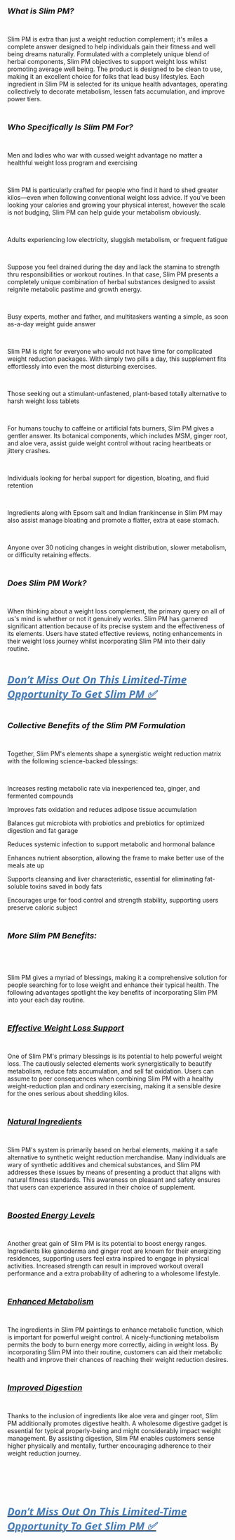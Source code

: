 <p><span style="font-size: large;"><em><strong>What is Slim PM?</strong></em></span></p>
<p>&nbsp;</p>
<p>Slim PM is extra than just a weight reduction complement; it's miles a complete answer designed to help individuals gain their fitness and well being dreams naturally. Formulated with a completely unique blend of herbal components, Slim PM objectives to support weight loss whilst promoting average well being. The product is designed to be clean to use, making it an excellent choice for folks that lead busy lifestyles. Each ingredient in Slim PM is selected for its unique health advantages, operating collectively to decorate metabolism, lessen fats accumulation, and improve power tiers.</p>
<p>&nbsp;</p>
<p><span style="font-size: large;"><em><strong>Who Specifically Is Slim PM For?</strong></em></span></p>
<p>&nbsp;</p>
<p>Men and ladies who war with cussed weight advantage no matter a healthful weight loss program and exercising</p>
<p>&nbsp;</p>
<p>Slim PM is particularly crafted for people who find it hard to shed greater kilos&mdash;even when following conventional weight loss advice. If you've been looking your calories and growing your physical interest, however the scale is not budging, Slim PM can help guide your metabolism obviously.</p>
<p>&nbsp;</p>
<p>Adults experiencing low electricity, sluggish metabolism, or frequent fatigue</p>
<p>&nbsp;</p>
<p>Suppose you feel drained during the day and lack the stamina to strength thru responsibilities or workout routines. In that case, Slim PM presents a completely unique combination of herbal substances designed to assist reignite metabolic pastime and growth energy.</p>
<p>&nbsp;</p>
<p>Busy experts, mother and father, and multitaskers wanting a simple, as soon as-a-day weight guide answer</p>
<p>&nbsp;</p>
<p>Slim PM is right for everyone who would not have time for complicated weight reduction packages. With simply two pills a day, this supplement fits effortlessly into even the most disturbing exercises.</p>
<p>&nbsp;</p>
<p>Those seeking out a stimulant-unfastened, plant-based totally alternative to harsh weight loss tablets</p>
<p>&nbsp;</p>
<p>For humans touchy to caffeine or artificial fats burners, Slim PM gives a gentler answer. Its botanical components, which includes MSM, ginger root, and aloe vera, assist guide weight control without racing heartbeats or jittery crashes.</p>
<p>&nbsp;</p>
<p>Individuals looking for herbal support for digestion, bloating, and fluid retention</p>
<p>&nbsp;</p>
<p>Ingredients along with Epsom salt and Indian frankincense in Slim PM may also assist manage bloating and promote a flatter, extra at ease stomach.</p>
<p>&nbsp;</p>
<p>Anyone over 30 noticing changes in weight distribution, slower metabolism, or difficulty retaining effects.</p>
<p>&nbsp;</p>
<p><span style="font-size: large;"><em><strong>Does Slim PM Work?</strong></em></span></p>
<p>&nbsp;</p>
<p>When thinking about a weight loss complement, the primary query on all of us's mind is whether or not it genuinely works. Slim PM has garnered significant attention because of its precise system and the effectiveness of its elements. Users have stated effective reviews, noting enhancements in their weight loss journey whilst incorporating Slim PM into their daily routine.</p>
<p>&nbsp;</p>
<p align="left"><a href="https://www.facebook.com/SlimPMCapsule/"><u> </u><strong><span style="color: #477db8;"><span style="font-family: 'Segoe UI', 'Helvetica Neue', Helvetica, Roboto, Oxygen, Ubuntu, Cantarell, 'Fira Sans', 'Droid Sans', sans-serif;"><span style="font-size: x-large;"><em><u>Don&rsquo;t Miss Out On This Limited-Time Opportunity To Get Slim PM</u></em></span></span></span></strong><strong><span style="color: #477db8;"><span style="font-family: 'Segoe UI', 'Helvetica Neue', Helvetica, Roboto, Oxygen, Ubuntu, Cantarell, 'Fira Sans', 'Droid Sans', sans-serif;"><span style="font-size: x-large;"><em><u><strong> ✅</strong></u></em></span></span></span></strong></a></p>
<p align="left">&nbsp;</p>
<p><span style="font-size: large;"><em><strong>Collective Benefits of the Slim PM Formulation</strong></em></span></p>
<p>&nbsp;</p>
<p>Together, Slim PM's elements shape a synergistic weight reduction matrix with the following science-backed blessings:</p>
<p>&nbsp;</p>
<p>Increases resting metabolic rate via inexperienced tea, ginger, and fermented compounds</p>
<p>Improves fats oxidation and reduces adipose tissue accumulation</p>
<p>Balances gut microbiota with probiotics and prebiotics for optimized digestion and fat garage</p>
<p>Reduces systemic infection to support metabolic and hormonal balance</p>
<p>Enhances nutrient absorption, allowing the frame to make better use of the meals ate up</p>
<p>Supports cleansing and liver characteristic, essential for eliminating fat-soluble toxins saved in body fats</p>
<p>Encourages urge for food control and strength stability, supporting users preserve caloric subject</p>
<p>&nbsp;</p>
<p><span style="font-size: large;"><em><strong>More Slim PM Benefits:</strong></em></span></p>
<p>&nbsp;</p>
<p>&nbsp;</p>
<p>Slim PM gives a myriad of blessings, making it a comprehensive solution for people searching for to lose weight and enhance their typical health. The following advantages spotlight the key benefits of incorporating Slim PM into your each day routine.</p>
<p>&nbsp;</p>
<p><span style="font-size: large;"><em><u><strong>Effective Weight Loss Support</strong></u></em></span></p>
<p>&nbsp;</p>
<p>One of Slim PM's primary blessings is its potential to help powerful weight loss. The cautiously selected elements work synergistically to beautify metabolism, reduce fats accumulation, and sell fat oxidation. Users can assume to peer consequences when combining Slim PM with a healthy weight-reduction plan and ordinary exercising, making it a sensible desire for the ones serious about shedding kilos.</p>
<p>&nbsp;</p>
<p><span style="font-size: large;"><em><u><strong>Natural Ingredients</strong></u></em></span></p>
<p>&nbsp;</p>
<p>Slim PM's system is primarily based on herbal elements, making it a safe alternative to synthetic weight reduction merchandise. Many individuals are wary of synthetic additives and chemical substances, and Slim PM addresses these issues by means of presenting a product that aligns with natural fitness standards. This awareness on pleasant and safety ensures that users can experience assured in their choice of supplement.</p>
<p>&nbsp;</p>
<p><span style="font-size: large;"><em><u><strong>Boosted Energy Levels</strong></u></em></span></p>
<p>&nbsp;</p>
<p>Another great gain of Slim PM is its potential to boost energy ranges. Ingredients like ganoderma and ginger root are known for their energizing residences, supporting users feel extra inspired to engage in physical activities. Increased strength can result in improved workout overall performance and a extra probability of adhering to a wholesome lifestyle.</p>
<p>&nbsp;</p>
<p><span style="font-size: large;"><em><u><strong>Enhanced Metabolism</strong></u></em></span></p>
<p>&nbsp;</p>
<p>The ingredients in Slim PM paintings to enhance metabolic function, which is important for powerful weight control. A nicely-functioning metabolism permits the body to burn energy more correctly, aiding in weight loss. By incorporating Slim PM into their routine, customers can aid their metabolic health and improve their chances of reaching their weight reduction desires.</p>
<p>&nbsp;</p>
<p><span style="font-size: large;"><em><u><strong>Improved Digestion</strong></u></em></span></p>
<p>&nbsp;</p>
<p>Thanks to the inclusion of ingredients like aloe vera and ginger root, Slim PM additionally promotes digestive health. A wholesome digestive gadget is essential for typical properly-being and might considerably impact weight management. By assisting digestion, Slim PM enables customers sense higher physically and mentally, further encouraging adherence to their weight reduction journey.</p>
<p>&nbsp;</p>
<p>&nbsp;</p>
<p>&nbsp;</p>
<p align="left"><a href="https://www.facebook.com/SlimPMCapsule/"><u> </u><strong><span style="color: #477db8;"><span style="font-family: 'Segoe UI', 'Helvetica Neue', Helvetica, Roboto, Oxygen, Ubuntu, Cantarell, 'Fira Sans', 'Droid Sans', sans-serif;"><span style="font-size: x-large;"><em><u>Don&rsquo;t Miss Out On This Limited-Time Opportunity To Get Slim PM</u></em></span></span></span></strong><strong><span style="color: #477db8;"><span style="font-family: 'Segoe UI', 'Helvetica Neue', Helvetica, Roboto, Oxygen, Ubuntu, Cantarell, 'Fira Sans', 'Droid Sans', sans-serif;"><span style="font-size: x-large;"><em><u><strong> ✅</strong></u></em></span></span></span></strong></a></p>
<p>&nbsp;</p>
<p>&nbsp;</p>

